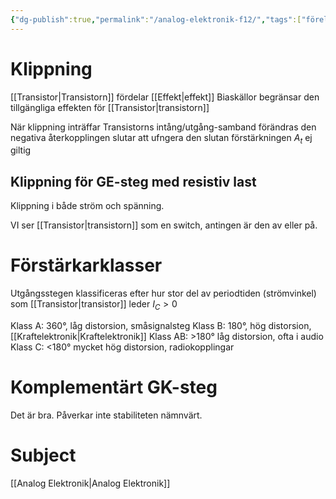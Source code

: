 ```yaml
---
{"dg-publish":true,"permalink":"/analog-elektronik-f12/","tags":["föreläsning","analogelektronik"]}
---
```



# Klippning
[[Transistor\|Transistorn]] fördelar [[Effekt\|effekt]]
Biaskällor begränsar den tillgängliga effekten för [[Transistor\|transistorn]]

När klippning inträffar
Transistorns intång/utgång-samband förändras
den negativa återkopplingen slutar att ufngera
den slutan förstärkningen $A_t$ ej giltig

## Klippning för GE-steg med resistiv last
Klippning i både ström och spänning. 

VI ser [[Transistor\|transistorn]] som en switch, antingen är den av eller på. 

# Förstärkarklasser
Utgångsstegen klassificeras efter hur stor del av periodtiden (strömvinkel) som [[Transistor\|transistor]] leder $I_{C}>0$

Klass A: 360°, låg distorsion, småsignalsteg
Klass B: 180°, hög distorsion, [[Kraftelektronik\|Kraftelektronik]]
Klass AB: >180° låg distorsion, ofta i audio
Klass C: <180° mycket hög distorsion, radiokopplingar

# Komplementärt GK-steg
Det är bra. Påverkar inte stabiliteten nämnvärt.

# Subject
[[Analog Elektronik\|Analog Elektronik]]
